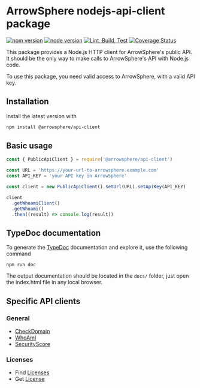 # ArrowSphere nodejs-api-client package

[![npm version](https://badgen.net/npm/v/@arrowsphere/api-client)](https://www.npmjs.com/package/@arrowsphere/api-client)
[![node version](https://badgen.net/badge/node/>=%2012.21.0/green?icon=terminal)](https://badgen.net/badge/node/>=%2012.21.0/green?icon=terminal)
[![Lint, Build, Test](https://github.com/ArrowSphere/nodejs-api-client/workflows/Lint,%20Build,%20Test/badge.svg)](https://github.com/ArrowSphere/nodejs-api-client/actions?query=workflow%3A%22Lint%2C+Build%2C+Test%22)
[![Coverage Status](https://coveralls.io/repos/github/ArrowSphere/nodejs-api-client/badge.svg?branch=main)](https://coveralls.io/github/ArrowSphere/nodejs-api-client?branch=main)

This package provides a Node.js HTTP client for ArrowSphere's public API.
It should be the only way to make calls to ArrowSphere's API with Node.js code.

To use this package, you need valid access to ArrowSphere, with a valid API key.

## Installation

Install the latest version with

```bash
npm install @arrowsphere/api-client
```

## Basic usage

```js
const { PublicApiClient } = require('@arrowsphere/api-client')

const URL = 'https://your-url-to-arrowsphere.example.com'
const API_KEY = 'your API key in ArrowSphere'

const client = new PublicApiClient().setUrl(URL).setApiKey(API_KEY)

client
  .getWhoamiClient()
  .getWhoami()
  .then((result) => console.log(result))
```

## TypeDoc documentation

To generate the [TypeDoc](https://typedoc.org/) documentation and explore it, use the following command

```shell
npm run doc
```

The output documentation should be located in the `docs/` folder, just open the index.html file in any local browser.

## Specific API clients

### General

- [CheckDomain](./src/general/CHECKDOMAIN.md)
- [WhoAmI](./src/general/WHOAMI.md)
- [SecurityScore](./src/securityScore/README.md)

### Licenses

- Find [Licenses](./src/licenses/README.md#LicenseFind)
- Get [License](./src/licenses/README.md#LicenseGet)
